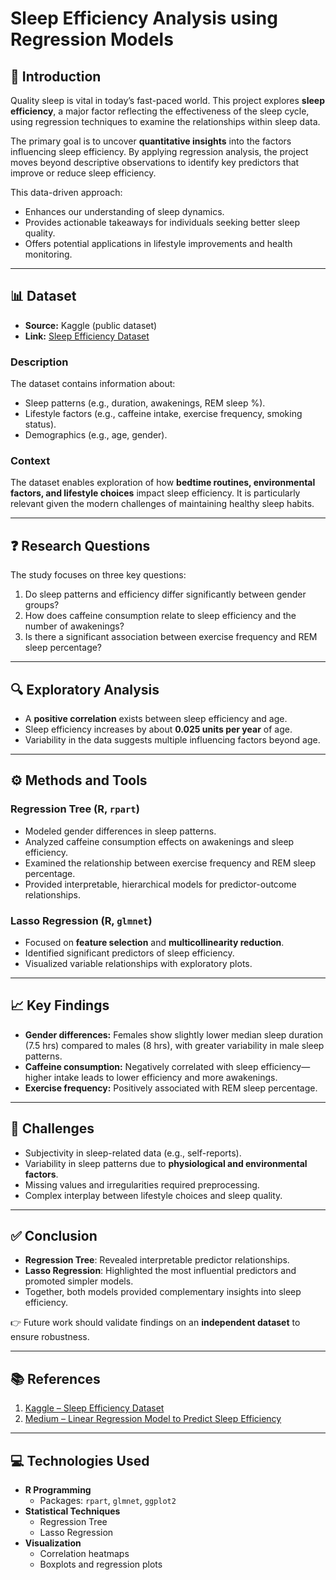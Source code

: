 # Sleep Efficiency Analysis using Regression Models

## 📌 Introduction
Quality sleep is vital in today’s fast-paced world. This project explores **sleep efficiency**, a major factor reflecting the effectiveness of the sleep cycle, using regression techniques to examine the relationships within sleep data.  

The primary goal is to uncover **quantitative insights** into the factors influencing sleep efficiency. By applying regression analysis, the project moves beyond descriptive observations to identify key predictors that improve or reduce sleep efficiency.  

This data-driven approach:
- Enhances our understanding of sleep dynamics.  
- Provides actionable takeaways for individuals seeking better sleep quality.  
- Offers potential applications in lifestyle improvements and health monitoring.  

---

## 📊 Dataset
- **Source:** Kaggle (public dataset)  
- **Link:** [Sleep Efficiency Dataset](https://www.kaggle.com/datasets/equilibriumm/sleep-efficiency/data)  

### Description
The dataset contains information about:
- Sleep patterns (e.g., duration, awakenings, REM sleep %).  
- Lifestyle factors (e.g., caffeine intake, exercise frequency, smoking status).  
- Demographics (e.g., age, gender).  

### Context
The dataset enables exploration of how **bedtime routines, environmental factors, and lifestyle choices** impact sleep efficiency. It is particularly relevant given the modern challenges of maintaining healthy sleep habits.

---

## ❓ Research Questions
The study focuses on three key questions:
1. Do sleep patterns and efficiency differ significantly between gender groups?  
2. How does caffeine consumption relate to sleep efficiency and the number of awakenings?  
3. Is there a significant association between exercise frequency and REM sleep percentage?  

---

## 🔍 Exploratory Analysis
- A **positive correlation** exists between sleep efficiency and age.  
- Sleep efficiency increases by about **0.025 units per year** of age.  
- Variability in the data suggests multiple influencing factors beyond age.  

---

## ⚙️ Methods and Tools
### Regression Tree (R, `rpart`)
- Modeled gender differences in sleep patterns.  
- Analyzed caffeine consumption effects on awakenings and sleep efficiency.  
- Examined the relationship between exercise frequency and REM sleep percentage.  
- Provided interpretable, hierarchical models for predictor-outcome relationships.  

### Lasso Regression (R, `glmnet`)
- Focused on **feature selection** and **multicollinearity reduction**.  
- Identified significant predictors of sleep efficiency.  
- Visualized variable relationships with exploratory plots.  

---

## 📈 Key Findings
- **Gender differences:** Females show slightly lower median sleep duration (7.5 hrs) compared to males (8 hrs), with greater variability in male sleep patterns.  
- **Caffeine consumption:** Negatively correlated with sleep efficiency—higher intake leads to lower efficiency and more awakenings.  
- **Exercise frequency:** Positively associated with REM sleep percentage.  

---

## 🚧 Challenges
- Subjectivity in sleep-related data (e.g., self-reports).  
- Variability in sleep patterns due to **physiological and environmental factors**.  
- Missing values and irregularities required preprocessing.  
- Complex interplay between lifestyle choices and sleep quality.  

---

## ✅ Conclusion
- **Regression Tree**: Revealed interpretable predictor relationships.  
- **Lasso Regression**: Highlighted the most influential predictors and promoted simpler models.  
- Together, both models provided complementary insights into sleep efficiency.  

👉 Future work should validate findings on an **independent dataset** to ensure robustness.  

---

## 📚 References
1. [Kaggle – Sleep Efficiency Dataset](https://www.kaggle.com/datasets/equilibriumm/sleep-efficiency/data)  
2. [Medium – Linear Regression Model to Predict Sleep Efficiency](https://medium.com/@larissa.tsuda.s/a-linear-regression-modeltopredict-sleep-efficiency-on-subjects-fac9b94443a5)  

---

## 💻 Technologies Used
- **R Programming**  
  - Packages: `rpart`, `glmnet`, `ggplot2`  
- **Statistical Techniques**  
  - Regression Tree  
  - Lasso Regression  
- **Visualization**  
  - Correlation heatmaps  
  - Boxplots and regression plots  


